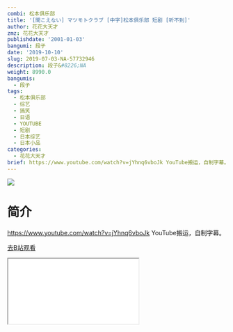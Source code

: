 ```yaml
---
combi: 松本俱乐部
title: '[聞こえない] マツモトクラブ [中字]松本俱乐部 短剧 [听不到]'
author: 花花大天才
zmz: 花花大天才
publishdate: '2001-01-03'
bangumi: 段子
date: '2019-10-10'
slug: 2019-07-03-NA-57732946
description: 段子&#8226;NA
weight: 8990.0
bangumis:
  - 段子
tags:
  - 松本俱乐部
  - 综艺
  - 搞笑
  - 日语
  - YOUTUBE
  - 短剧
  - 日本综艺
  - 日本小品
categories:
  - 花花大天才
brief: https://www.youtube.com/watch?v=jYhnq6vboJk YouTube搬运，自制字幕。
---
```

![](https://raw.githubusercontent.com/tcgriffith/owaraisite/master/static/tmpimg/9fac80f4da10f75f3e8587dc5404657ceb7870df.jpg.480.jpg)
# 简介  
https://www.youtube.com/watch?v=jYhnq6vboJk
YouTube搬运，自制字幕。  

[去B站观看](https://www.bilibili.com/video/av57732946/)
<div class ="resp-container"><iframe class="testiframe" src="//player.bilibili.com/player.html?aid=57732946"", scrolling="no", allowfullscreen="true" > </iframe></div> 
